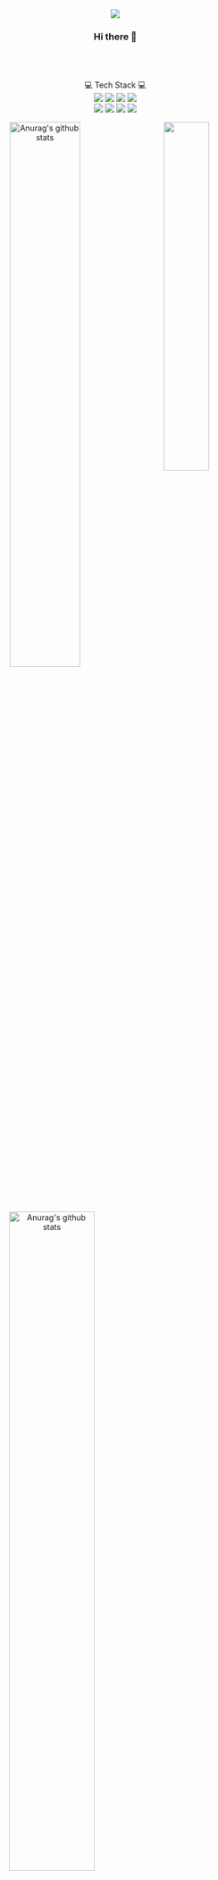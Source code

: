 <div align=center>
  
<img src="https://capsule-render.vercel.app/api?type=wave&color=auto&height=300&section=header&text=NINO%20ZONE&fontSize=90" />

### Hi there 👋

<br><br><br>
💻 Tech Stack 💻
  <br>
<img src="https://img.shields.io/badge/Java-Green?style=flat-square&logo=Java&logoColor=white" /> 
<img src="https://img.shields.io/badge/Json-blue?style=flat-square&logo=Json&logoColor=white" /> 
<img src="https://img.shields.io/badge/Docker-red?style=flat-square&logo=Docker&logoColor=white" /> 
<img src="https://img.shields.io/badge/JavaScript-yellow?style=flat-square&logo=JavaScript&logoColor=white" /> </br>
<img src="https://img.shields.io/badge/Apple-black?style=flat-square&logo=Apple&logoColor=white" />
<img src="https://img.shields.io/badge/Oracle-purple?style=flat-square&logo=Oracle&logoColor=white" />
<img src="https://img.shields.io/badge/HTML5-orange?style=flat-square&logo=HTML5&logoColor=white" />
<img src="https://img.shields.io/badge/jQuery-skyblue?style=flat-square&logo=jQuery&logoColor=white" />

<table>
  <tr>
  <a href="https://github.com/KyungHoAn/github-readme-stats"><img align="left" src="https://github-readme-stats.vercel.app/api?username=KyungHoAn&show_icons=true&include_all_commits=true&theme=buefy&hide_border=true" alt="Anurag's github stats" width="50%" height="50%"/></a>  
  <a href="https://github.com/KyungHoAn/github-readme-stats"><img align="left" src="https://github-readme-stats.vercel.app/api?username=KyungHoAn&show_icons=true&include_all_commits=true&theme=buefy&hide_border=true" alt="Anurag's github stats" width="55%" height="55%"/></a>  
  <a href="https://github.com/KyungHoAn/github-readme-stats">
  <img align="top-right" src="https://github-readme-stats.vercel.app/api/top-langs/?username=KyungHoAn&layout=compact&theme=buefy&hide_border=true" width="40%" height="40%"/></a>
  </br>
   </tr>
</table>
</br>
</br>
</br>

  
</div>
